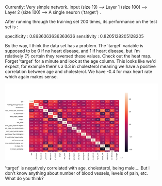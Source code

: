 Currently:  Very simple network.  Input (size 19) --> Layer 1 (size 100) --> Layer 2 (size 100) --> A single neuron ('target') .

After running through the training set 200 times, its performance on the test set is :

specificity :  0.8636363636363636
sensitivity :  0.8205128205128205



By the way, I think the data set has a problem.  The 'target' variable is supposed to be 0 if no heart disease, and 1 if heart disease, but I'm relatively (?) certain they reversed these values.  Check out the heat map.  Forget 'target' for a minute and look at the age column.  This looks like we'd expect, for example there's a 0.3 in cholesterol meaning we have a positive correlation between age and cholesterol.  We have -0.4 for max heart rate which again makes sense.

 ![Heatmap](/Images/heatmap.png)

'target' is negatively correlated with age, cholesterol, being male....   But I don't know anything about number of blood vessels, levels of pain, etc.  What do you think?
